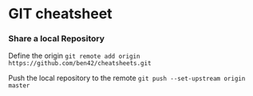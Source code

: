 # GIT cheatsheet

### Share a local Repository

Define the origin
`git remote add origin https://github.com/ben42/cheatsheets.git`

Push the local repository to the remote
`git push --set-upstream origin master`

